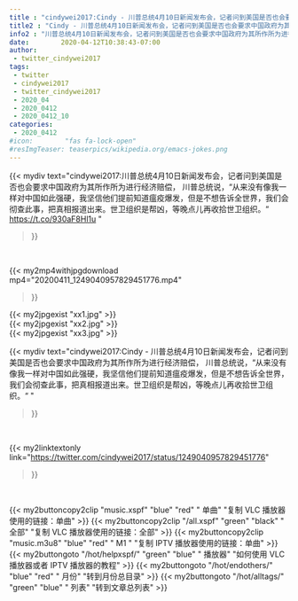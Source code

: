 ```yaml
---
title : "cindywei2017:Cindy - 川普总统4月10日新闻发布会，记者问到美国是否也会要求中国政府为其所作所为进行经济赔偿，  川普总统说，“从来没有像我一样对中国如此强硬，我坚信他们提前知道瘟疫爆发，但是不想告诉全世界，我们会彻查此事，把真相报道出来。世卫组织是帮凶，等晚点儿再收拾世卫组织。“ "
title2 : "Cindy - 川普总统4月10日新闻发布会，记者问到美国是否也会要求中国政府为其所作所为进行经济赔偿，  川普总统说，“从来没有像我一样对中国如此强硬，我坚信他们提前知道瘟疫爆发，但是不想告诉全世界，我们会彻查此事，把真相报道出来。世卫组织是帮凶，等晚点儿再收拾世卫组织。“ "
info2 : "川普总统4月10日新闻发布会，记者问到美国是否也会要求中国政府为其所作所为进行经济赔偿，  川普总统说，“从来没有像我一样对中国如此强硬，我坚信他们提前知道瘟疫爆发，但是不想告诉全世界，我们会彻查此事，把真相报道出来。世卫组织是帮凶，等晚点儿再收拾世卫组织。“ https://t.co/930aF8Hl1u "
date:        2020-04-12T10:38:43-07:00
author:
 - twitter_cindywei2017
tags:
 - twitter
 - cindywei2017
 - twitter_cindywei2017
 - 2020_04
 - 2020_0412
 - 2020_0412_10
categories:
 - 2020_0412
#icon:        "fas fa-lock-open"
#resImgTeaser: teaserpics/wikipedia.org/emacs-jokes.png
---
```


{{< mydiv text="cindywei2017:川普总统4月10日新闻发布会，记者问到美国是否也会要求中国政府为其所作所为进行经济赔偿，  川普总统说，“从来没有像我一样对中国如此强硬，我坚信他们提前知道瘟疫爆发，但是不想告诉全世界，我们会彻查此事，把真相报道出来。世卫组织是帮凶，等晚点儿再收拾世卫组织。“ https://t.co/930aF8Hl1u "
>}}
<br>


{{< my2mp4withjpgdownload mp4="20200411_1249040957829451776.mp4"
>}}

{{< my2jpgexist "xx1.jpg" >}}<br>
{{< my2jpgexist "xx2.jpg" >}}<br>
{{< my2jpgexist "xx3.jpg" >}}<br>



{{< mydiv text="cindywei2017:Cindy - 川普总统4月10日新闻发布会，记者问到美国是否也会要求中国政府为其所作所为进行经济赔偿，  川普总统说，“从来没有像我一样对中国如此强硬，我坚信他们提前知道瘟疫爆发，但是不想告诉全世界，我们会彻查此事，把真相报道出来。世卫组织是帮凶，等晚点儿再收拾世卫组织。“ "
>}}
<br>

{{< my2linktextonly link="https://twitter.com/cindywei2017/status/1249040957829451776"
>}}


<br>

{{< my2buttoncopy2clip "music.xspf"        "blue"   "red"    " 单曲"  "复制 VLC 播放器使用的链接：单曲" >}} {{< my2buttoncopy2clip "/all.xspf"         "green"  "black"  " 全部"  "复制 VLC 播放器使用的链接：全部" >}} {{< my2buttoncopy2clip "music.m3u8"        "blue"   "red"    " M1 "    "复制 IPTV 播放器使用的链接：单曲" >}} {{< my2buttongoto      "/hot/helpxspf/"    "green"  "blue"   " 播放器" "如何使用 VLC 播放器或者 IPTV 播放器的教程" >}} {{< my2buttongoto      "/hot/endothers/"   "blue"   "red"    " 月份"   "转到月份总目录" >}} {{< my2buttongoto      "/hot/alltags/"     "green"  "blue"   " 列表"   "转到文章总列表" >}} 
